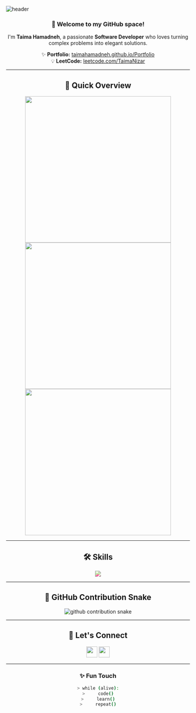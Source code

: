 ![header](https://capsule-render.vercel.app/api?type=waving&color=0:7F7FD5,100:91EAE4&height=280&section=header&text=Taima%20Hamadneh%20💻&fontSize=65&fontAlignY=38&animation=twinkling&desc=Software%20Developer%20%7C%20Problem%20Solver%20%7C%20Tech%20Enthusiast&descAlignY=55&descAlign=50)

<div align="center">

### 👋 Welcome to my GitHub space!
I'm **Taima Hamadneh**, a passionate **Software Developer** who loves turning complex problems into elegant solutions.  

✨ **Portfolio:** [taimahamadneh.github.io/Portfolio](https://taimahamadneh.github.io/Portfolio)  
💡 **LeetCode:** [leetcode.com/TaimaNizar](https://leetcode.com/TaimaNizar)

---

## 🚀 Quick Overview  

<div align="center">
  <img src="https://github-readme-stats.vercel.app/api?username=taimahamadneh&show_icons=true&theme=midnight-purple&hide_border=true&border_radius=15" width="400"/>
  <img src="https://github-readme-streak-stats.herokuapp.com?user=taimahamadneh&theme=midnight-purple&hide_border=true&border_radius=15" width="400"/>
  <br/>
  <img src="https://github-readme-stats.vercel.app/api/top-langs?username=taimahamadneh&layout=compact&langs_count=8&theme=midnight-purple&hide_border=true&border_radius=15" width="400"/>
</div>

---

## 🛠️ Skills

<div align="center">
  <img src="https://skillicons.dev/icons?i=python,cs,cpp,html,css,js,flutter,react,nodejs,sqlite,django,php,git,github,mongodb&theme=light" style="filter: hue-rotate(230deg) saturate(1.5);" />
</div>

---

## 🐍 GitHub Contribution Snake  

<p align="center">
  <picture>
    <source media="(prefers-color-scheme: dark)" srcset="https://raw.githubusercontent.com/taimahamadneh/taimahamadneh/output/github-contribution-grid-snake-dark.svg" />
    <source media="(prefers-color-scheme: light)" srcset="https://raw.githubusercontent.com/taimahamadneh/taimahamadneh/output/github-contribution-grid-snake.svg" />
    <img alt="github contribution snake" src="https://raw.githubusercontent.com/taimahamadneh/taimahamadneh/output/github-contribution-grid-snake.svg" />
  </picture>
</p>

---

## 🤝 Let's Connect

<p align="center">
  <a href="mailto:taimanizar45@gmail.com"><img src="https://img.shields.io/badge/Gmail-EA4335?style=for-the-badge&logo=gmail&logoColor=white" height="30"></a>
  <a href="https://linkedin.com/in/taimahamadneh"><img src="https://img.shields.io/badge/LinkedIn-0077b5?style=for-the-badge&logo=linkedin&logoColor=white" height="30"></a>
</p>

---

### ✨ Fun Touch
```bash
> while (alive):
>     code()
>     learn()
>     repeat()
